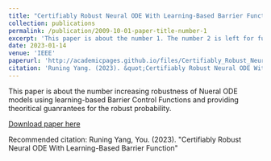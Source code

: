 ```yaml
---
title: "Certifiably Robust Neural ODE With Learning-Based Barrier Function"
collection: publications
permalink: /publication/2009-10-01-paper-title-number-1
excerpt: 'This paper is about the number 1. The number 2 is left for future work.'
date: 2023-01-14
venue: 'IEEE'
paperurl: 'http://academicpages.github.io/files/Certifiably_Robust_Neural_ODE_With_Learning-Based_Barrier_Function.pdf'
citation: 'Runing Yang. (2023). &quot;Certifiably Robust Neural ODE With Learning-Based Barrier Function; <i>IEEE-LCSS 1</i>. 1(1).'
---
```

This paper is about the number increasing robustness of Nueral ODE models using learning-based Barrier Control Functions and providing theoritical guanrantees for the robust probability. 

[Download paper here](https://ieeexplore.ieee.org/stamp/stamp.jsp?tp=&arnumber=10097636)

Recommended citation: Runing Yang, You. (2023). "Certifiably Robust Neural ODE With Learning-Based Barrier Function"

